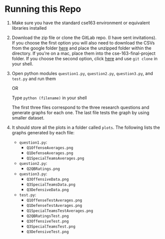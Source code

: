 # Running this Repo

1. Make sure you have the standard cse163 environment or equivalent libraries installed

2. Download the zip file or clone the GitLab repo. (I have sent invitations). If you choose the first option you will also need to download the CSVs from the google folder [here](https://drive.google.com/open?id=1HLAZn_CP7OVrA32koCkv49vTWwZ_06Wi) and place the unzipped folder within the directory. If you're on a mac, place them into the cse-163-final-project folder. If you choose the second option, click [here](https://gitlab.cs.washington.edu/alnliu11/cse-163-final-project) and use `git clone` in your shell.

3. Open python modules `question1.py`, `question2.py`, `question3.py`, and `test.py` and run them

    OR
    
    Type `python (filename)` in your shell

    The first three files correspond to the three research questions and generate graphs for each one. The last file tests the graph by using smaller dataset.

4. It should store all the plots in a folder called `plots`. The following lists the graphs generated by each file:
    * `question1.py`:
        * `Q1OffenseAverages.png`
        * `Q1DefenseAverages.png`
        * `Q1SpecialTeamsAverages.png`
    * `question2.py`:
        * `Q2QBRatings.png`
    * `question3.py`:
        * `Q3OffensiveData.png`
        * `Q3SpecialTeamsData.png`
        * `Q3DefensiveData.png`
    * `test.py`:
        * `Q1OffenseTestAverages.png`
        * `Q1DefenseTestAverages.png`
        * `Q1SpecialTeamsTestAverages.png`
        * `Q2QBRatingsTest.png`
        * `Q3OffensiveTest.png`
        * `Q3SpecialTeamsTest.png`
        * `Q3DefensiveTest.png`
        